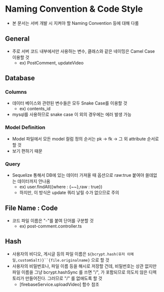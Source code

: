 # Naming Convention & Code Style

- 본 문서는 서버 개발 시 지켜야 할 Naming Convention 등에 대해 다룸

## General

- 주로 서버 코드 내부에서만 사용하는 변수, 클래스와 같은 네이밍은 Camel Case 이용할 것
  - ex) PostComment, updateVideo

## Database

### Columns

- 데이터 베이스와 관련된 변수들은 모두 Snake Case를 이용할 것
  - ex) contents_id
- mysql를 사용하므로 snake case 이 외의 경우에는 에러 발생 가능

### Model Definition

- Model 파일에서 모든 model 컬럼 정의 순서는 pk -> fk -> 그 외 attribute 순서로 할 것
- 보기 편하기 때문

### Query

- Sequelize 통해서 DB에 있는 데이터 가져올 때 옵션으로 raw:true 붙여야 쓸데없는 데이터까지 안나옴
  - ex) user.findAll({where : {~~},raw : true})
  - 하지만, 이 방식은 update 쿼리 날릴 수가 없으므로 주의

## File Name : Code

- 코드 파일 이름은 "-"를 붙여 단어를 구분할 것
  - ex) post-comment.controller.ts

## Hash

- 사용자의 비디오, 게시글 등의 파일 이름은 `${bcrypt.hash(유저 이메일,customSalt)}``{file.originalname}` 으로 할 것
- 사용자의 비밀번호나, 파일 이름 등을 해시로 저장할 건데, 비밀번호는 상관 없지만 파일 이름을 그냥 bcrypt.hashSync 를 쓰면 "/", 가 포함되므로 의도치 않은 디렉토리가 만들어진다. 그러므로 "/" 를 없애도록 할 것
  - [firebaseService.uploadVideo] 함수 참조
